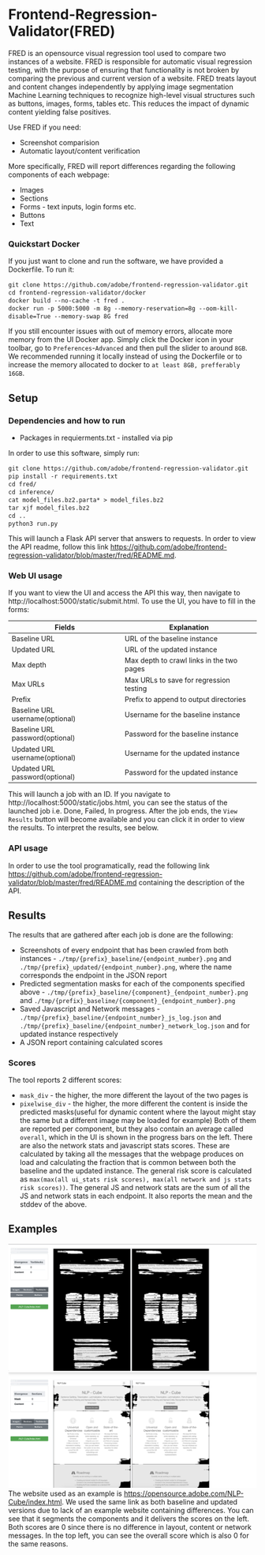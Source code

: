 # Frontend-Regression-Validator(FRED)

FRED is an opensource visual regression tool used to compare two instances of a website. FRED is responsible for automatic visual regression testing, with the purpose of ensuring that functionality is not broken by comparing the previous and current version of a website. 
FRED treats layout and content changes independently by applying image segmentation Machine Learning techniques to recognize high-level visual structures such as buttons, images, forms, tables etc. This reduces the impact of dynamic content yielding false positives.

Use FRED if you need:
* Screenshot comparision
* Automatic layout/content verification

More specifically, FRED will report differences regarding the following components of each webpage:
* Images
* Sections
* Forms - text inputs, login forms etc.
* Buttons
* Text

### Quickstart Docker
If you just want to clone and run the software, we have provided a Dockerfile. To run it:
```
git clone https://github.com/adobe/frontend-regression-validator.git
cd frontend-regression-validator/docker
docker build --no-cache -t fred .
docker run -p 5000:5000 -m 8g --memory-reservation=8g --oom-kill-disable=True --memory-swap 8G fred
```
If you still encounter issues with out of memory errors, allocate more memory from the UI Docker app. Simply click the Docker icon in your toolbar, go to `Preferences`-`Advanced` and then pull the slider to around `8GB`.
We recommended running it locally instead of using the Dockerfile or to increase the memory allocated to docker to `at least 8GB, prefferably 16GB`.
## Setup

### Dependencies and how to run
* Packages in requierments.txt - installed via pip

In order to use this software, simply run:
```
git clone https://github.com/adobe/frontend-regression-validator.git
pip install -r requirements.txt
cd fred/
cd inference/
cat model_files.bz2.parta* > model_files.bz2
tar xjf model_files.bz2
cd ..
python3 run.py
```
This will launch a Flask API server that answers to requests. In order to view the API readme, follow this link https://github.com/adobe/frontend-regression-validator/blob/master/fred/README.md.

### Web UI usage
If you want to view the UI and access the API this way, then navigate to http://localhost:5000/static/submit.html. To use the UI, you have to fill in the forms:

| Fields                          | Explanation                               |
| ------------------------------- | ----------------------------------------- |
| Baseline URL                    | URL of the baseline instance              |
| Updated URL                     | URL of the updated instance               |
| Max depth                       | Max depth to crawl links in the two pages |
| Max URLs                        | Max URLs to save for regression testing   |
| Prefix                          | Prefix to append to output directories    |
| Baseline URL username(optional) | Username for the baseline instance        |
| Baseline URL password(optional) | Password for the baseline instance        |
| Updated URL username(optional)  | Username for the updated instance         |
| Updated URL password(optional)  | Password for the updated instance         |

This will launch a job with an ID. If you navigate to http://localhost:5000/static/jobs.html, you can see the status of the launched job i.e. Done, Failed, In progress. After the job ends, the `View Results` button will become available and you can click it in order to view the results. To interpret the results, see below.

### API usage
In order to use the tool programatically, read the following link https://github.com/adobe/frontend-regression-validator/blob/master/fred/README.md containing the description of the API.

## Results
The results that are gathered after each job is done are the following:
* Screenshots of every endpoint that has been crawled from both instances - `./tmp/{prefix}_baseline/{endpoint_number}.png` and `./tmp/{prefix}_updated/{endpoint_number}.png`, where the name corresponds the endpoint in the JSON report
* Predicted segmentation masks for each of the components specified above - `./tmp/{prefix}_baseline/{component}_{endpoint_number}.png` and `./tmp/{prefix}_baseline/{component}_{endpoint_number}.png`
* Saved Javascript and Network messages - `./tmp/{prefix}_baseline/{endpoint_number}_js_log.json` and `./tmp/{prefix}_baseline/{endpoint_number}_network_log.json` and for updated instance respectively
* A JSON report containing calculated scores

### Scores
The tool reports 2 different scores:
* `mask_div` - the higher, the more different the layout of the two pages is
* `pixelwise_div` - the higher, the more different the content is inside the predicted masks(useful for dynamic content where the layout might stay the same but a different image may be loaded for example)
Both of them are reported per component, but they also contain an average called `overall`, which in the UI is shown in the progress bars on the left.
There are also the network stats and javascript stats scores. These are calculated by taking all the messages that the webpage produces on load and calculating the fraction that is common between both the baseline and the updated instance.
The general risk score is calculated as `max(max(all ui_stats risk scores), max(all network and js stats risk scores))`. The general JS and network stats are the sum of all the JS and network stats in each endpoint. It also reports the mean and the stddev of the above.

## Examples
![Text](examples/images/textblocks_example.png)
![Sections](examples/images/sections_example.png)
The website used as an example is https://opensource.adobe.com/NLP-Cube/index.html. We used the same link as both baseline and updated versions due to lack of an example website containing differences. You can see that it segments the components and it delivers the scores on the left. Both scores are 0 since there is no difference in layout, content or network messages. In the top left, you can see the overall score which is also 0 for the same reasons.
